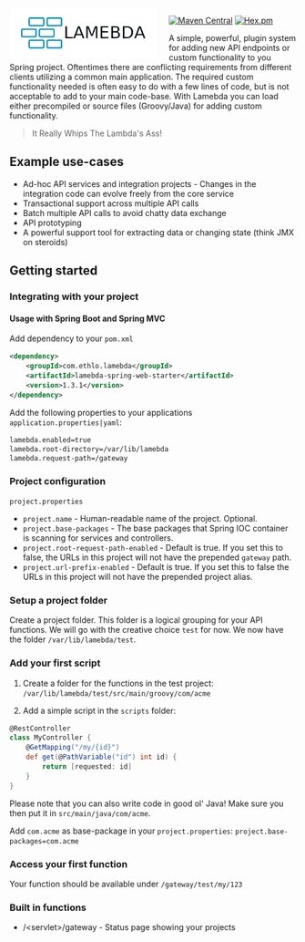 
<img alt="Lamebda logo" src="./logo.svg" width="230" style="background:white; padding-right:10px; padding-left:20px; margin-right: 20px; float:left; fill:white">

[![Maven Central](https://img.shields.io/maven-central/v/com.ethlo.lamebda/lamebda.svg?label=Maven%20Central)](https://search.maven.org/search?q=g:%22com.ethlo.lamebda%22)
[![Hex.pm](https://img.shields.io/hexpm/l/plug.svg)](LICENSE)

A simple, powerful, plugin system for adding new API endpoints or custom functionality to you Spring project. Oftentimes there are conflicting requirements from different clients utilizing a common main application. The required custom functionality needed is often easy to do with a few lines of code, but is not acceptable to add to your main code-base. With Lamebda you can load either precompiled or source files (Groovy/Java) for adding custom functionality.

> It Really Whips The Lambda's Ass!

## Example use-cases

* Ad-hoc API services and integration projects - Changes in the integration code can evolve freely from the core service
* Transactional support across multiple API calls
* Batch multiple API calls to avoid chatty data exchange
* API prototyping
* A powerful support tool for extracting data or changing state (think JMX on steroids)

## Getting started

### Integrating with your project


#### Usage with Spring Boot and Spring MVC

Add dependency to your `pom.xml`
```xml
<dependency>
    <groupId>com.ethlo.lamebda</groupId>
    <artifactId>lamebda-spring-web-starter</artifactId>
    <version>1.3.1</version>
</dependency>
```

Add the following properties to your applications `application.properties|yaml`:
```properties
lamebda.enabled=true
lamebda.root-directory=/var/lib/lamebda
lamebda.request-path=/gateway
```

### Project configuration
`project.properties`
* `project.name` - Human-readable name of the project. Optional.
* `project.base-packages` - The base packages that Spring IOC container is scanning for services and controllers.
* `project.root-request-path-enabled` - Default is true. If you set this to false, the URLs in this project will not have the prepended `gateway` path.
* `project.url-prefix-enabled` - Default is true. If you set this to false the URLs in this project will not have the prepended project alias.

### Setup a project folder
Create a project folder. This folder is a logical grouping for your API functions. We will go with the creative choice `test` for now. We now have the folder `/var/lib/lamebda/test`.

### Add your first script
1. Create a folder for the functions in the test project: `/var/lib/lamebda/test/src/main/groovy/com/acme`

2. Add a simple script in the `scripts` folder:

```groovy
@RestController
class MyController {
    @GetMapping("/my/{id}")
    def get(@PathVariable("id") int id) {
        return [requested: id]
    }
}
```

Please note that you can also write code in good ol' Java! Make sure you then put it in `src/main/java/com/acme`.

Add `com.acme` as base-package in your `project.properties`:
`project.base-packages=com.acme`

### Access your first function

Your function should be available under `/gateway/test/my/123`

### Built in functions

* /&lt;servlet&gt;/gateway - Status page showing your projects
